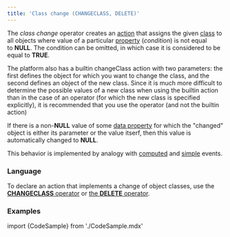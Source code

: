 ```yaml
---
title: 'Class change (CHANGECLASS, DELETE)'
---
```


The *class change* operator creates an [action](Actions.md) that assigns the given [class](Classes.md) to all objects where value of a particular [property](Properties.md) (*condition*) is not equal to **NULL**. The condition can be omitted, in which case it is considered to be equal to **TRUE**.  

The platform also has a builtin changeClass action with two parameters: the first defines the object for which you want to change the class, and the second defines an object of the new class. Since it is much more difficult to determine the possible values of a new class when using the builtin action than in the case of an operator (for which the new class is specified explicitly), it is recommended that you use the operator (and not the builtin action)

If there is a non-**NULL** value of some [data property](Data_properties_DATA.md) for which the "changed" object is either its parameter or the value itserf, then this value is automatically changed to **NULL**.

This behavior is implemented by analogy with [computed](Calculated_events.md) and [simple](Simple_event.md) events.

### Language

To declare an action that implements a change of object classes, use the [**CHANGECLASS** operator](CHANGECLASS_operator.md) or [the **DELETE** operator](DELETE_operator.md).

### Examples

import {CodeSample} from './CodeSample.mdx'

<CodeSample url="https://documentation.lsfusion.org/sample?file=ActionSample&block=delete"/>


<CodeSample url="https://documentation.lsfusion.org/sample?file=ActionSample&block=changeclass"/>
